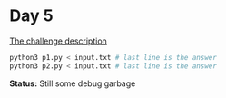 # Day 5

[The challenge description](https://adventofcode.com/2024/day/5)

```sh
python3 p1.py < input.txt # last line is the answer
python3 p2.py < input.txt # last line is the answer
```

**Status:** Still some debug garbage

